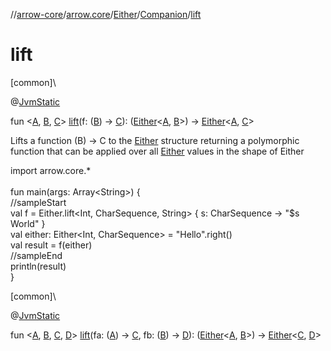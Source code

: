 //[arrow-core](../../../../index.md)/[arrow.core](../../index.md)/[Either](../index.md)/[Companion](index.md)/[lift](lift.md)

# lift

[common]\

@[JvmStatic](https://kotlinlang.org/api/latest/jvm/stdlib/kotlin.jvm/-jvm-static/index.html)

fun &lt;[A](lift.md), [B](lift.md), [C](lift.md)&gt; [lift](lift.md)(f: ([B](lift.md)) -&gt; [C](lift.md)): ([Either](../index.md)&lt;[A](lift.md), [B](lift.md)&gt;) -&gt; [Either](../index.md)&lt;[A](lift.md), [C](lift.md)&gt;

Lifts a function (B) -&gt; C to the [Either](../index.md) structure returning a polymorphic function that can be applied over all [Either](../index.md) values in the shape of Either

import arrow.core.*\
\
fun main(args: Array&lt;String&gt;) {\
 //sampleStart\
 val f = Either.lift&lt;Int, CharSequence, String&gt; { s: CharSequence -&gt; "$s World" }\
 val either: Either&lt;Int, CharSequence&gt; = "Hello".right()\
 val result = f(either)\
 //sampleEnd\
 println(result)\
}

[common]\

@[JvmStatic](https://kotlinlang.org/api/latest/jvm/stdlib/kotlin.jvm/-jvm-static/index.html)

fun &lt;[A](lift.md), [B](lift.md), [C](lift.md), [D](lift.md)&gt; [lift](lift.md)(fa: ([A](lift.md)) -&gt; [C](lift.md), fb: ([B](lift.md)) -&gt; [D](lift.md)): ([Either](../index.md)&lt;[A](lift.md), [B](lift.md)&gt;) -&gt; [Either](../index.md)&lt;[C](lift.md), [D](lift.md)&gt;

